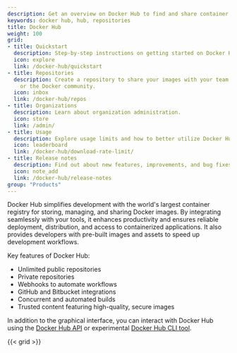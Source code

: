 ```yaml
---
description: Get an overview on Docker Hub to find and share container images
keywords: docker hub, hub, repositories
title: Docker Hub
weight: 100
grid:
- title: Quickstart
  description: Step-by-step instructions on getting started on Docker Hub.
  icon: explore
  link: /docker-hub/quickstart
- title: Repositories
  description: Create a repository to share your images with your team, customers,
    or the Docker community.
  icon: inbox
  link: /docker-hub/repos
- title: Organizations
  description: Learn about organization administration.
  icon: store
  link: /admin/
- title: Usage
  description: Explore usage limits and how to better utilize Docker Hub.
  icon: leaderboard
  link: /docker-hub/download-rate-limit/
- title: Release notes
  description: Find out about new features, improvements, and bug fixes.
  icon: note_add
  link: /docker-hub/release-notes
group: "Products"
---
```


Docker Hub simplifies development with the world's largest container registry
for storing, managing, and sharing Docker images. By integrating seamlessly with
your tools, it enhances productivity and ensures reliable deployment,
distribution, and access to containerized applications. It also provides
developers with pre-built images and assets to speed up development workflows.

Key features of Docker Hub:

* Unlimited public repositories
* Private repositories
* Webhooks to automate workflows
* GitHub and Bitbucket integrations
* Concurrent and automated builds
* Trusted content featuring high-quality, secure images

In addition to the graphical interface, you can interact with Docker Hub using
the [Docker Hub API](../../reference/api/hub/latest.md) or experimental [Docker
Hub CLI tool](https://github.com/docker/hub-tool#readme).

{{< grid >}}
